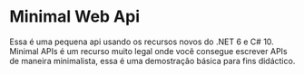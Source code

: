 # Minimal Web Api
Essa é uma pequena api usando os recursos novos do .NET 6 e C# 10. Minimal APIs é um recurso muito legal onde você consegue escrever APIs de maneira minimalista, essa é uma demostração básica para fins didáctico.
